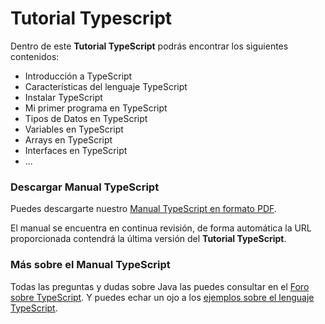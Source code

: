 # Tutorial Typescript

Dentro de este **Tutorial TypeScript** podrás encontrar los siguientes contenidos:

* Introducción a TypeScript
* Características del lenguaje TypeScript
* Instalar TypeScript
* Mi primer programa en TypeScript
* Tipos de Datos en TypeScript
* Variables en TypeScript
* Arrays en TypeScript
* Interfaces en TypeScript
* ...

### Descargar Manual TypeScript

Puedes descargarte nuestro [Manual TypeScript en formato PDF][1].

El manual se encuentra en continua revisión, de forma automática la URL proporcionada contendrá la última versión del **Tutorial TypeScript**.

### Más sobre el Manual TypeScript

Todas las preguntas y dudas sobre Java las puedes consultar en el [Foro sobre TypeScript][2]. Y puedes echar un ojo a los [ejemplos sobre el lenguaje TypeScript][3].

[1]: a
[2]: a
[3]: a
